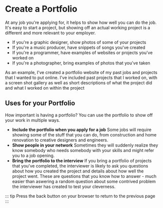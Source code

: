 # Create a Portfolio

At any job you're applying for, it helps to show how well you can do the job. It's easy to start a project, but showing off an actual working project is a different and more relevant to your employer. 
- If you're a graphic designer, show photos of some of your projects
- If you're a music producer, have snippets of songs you've created
- If you're a programmer, have examples of websites or projects you've worked on
- If you're a photographer, bring examples of photos that you've taken

As an example, I've created a portfolio website of my past jobs and projects that I wanted to put online. I've included past projects that I worked on, with a screen shot gallery as well as short descriptions of what the project did and what I worked on within the project

## Uses for your Portfolio

How important is having a portfolio? You can use the portfolio to show off your work in multiple ways.
 - **Include the portfolio when you apply for a job** Some jobs will require showing some of the stuff that you can do, from construction and home renovation to creative designers and engineers.
 - **Show people in your network** Sometimes they will suddenly realize they know somebody who needs somebody with your skills and might refer you to a job opening.
 - **Bring the portfolio to the interview** If you bring a portfolio of projects that you've completed, the interviewer is likely to ask you questions about how you created the project and details about how well the project went. These are questions that you know how to answer - much easier than aswering a random question about some contrived problem the interviewer has created to test your cleverness.


 
::: tip
Press the back button on your browser to return to the previous page
:::